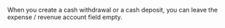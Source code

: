 When you create a cash withdrawal or a cash deposit, you can leave the expense / revenue account field empty.

